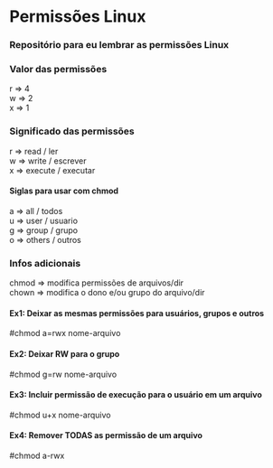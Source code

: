 # Permissões Linux
### Repositório para eu lembrar as permissões Linux

### Valor das permissões
r => 4 <br>
w => 2 <br>
x => 1 <br>

### Significado das permissões
r => read / ler <br>
w => write / escrever <br>
x => execute / executar <br>

#### Siglas para usar com chmod
a => all / todos <br>
u => user / usuario <br>
g => group / grupo <br>
o => others / outros <br>

### Infos adicionais
chmod => modifica permissões de arquivos/dir <br>
chown => modifica o dono e/ou grupo do arquivo/dir <br>

#### Ex1: Deixar as mesmas permissões para usuários, grupos e outros
#chmod a=rwx nome-arquivo

#### Ex2: Deixar RW para o grupo
#chmod g=rw nome-arquivo

#### Ex3: Incluir permissão de execução para o usuário em um arquivo
#chmod u+x nome-arquivo

#### Ex4: Remover TODAS as permissão de um arquivo
#chmod a-rwx
